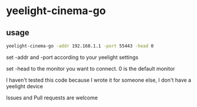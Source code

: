 # yeelight-cinema-go

## usage

```bash
yeelight-cinema-go -addr 192.168.1.1 -port 55443 -head 0
```

set -addr and -port according to your yeelight settings

set -head to the monitor you want to connect. 0 is the default monitor

I haven't tested this code because I wrote it for someone else, I don't have a yeelight device

Issues and Pull requests are welcome
